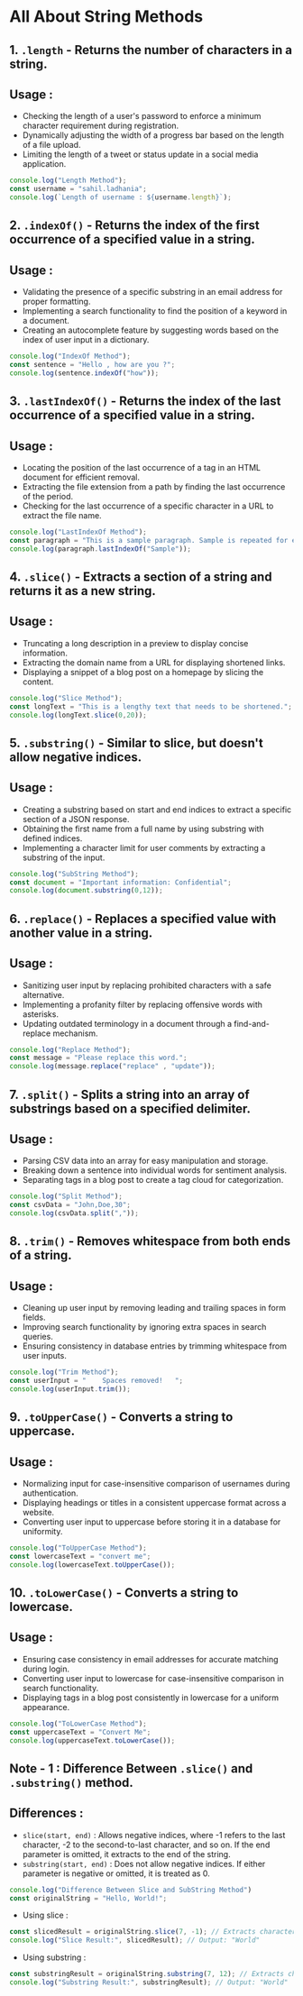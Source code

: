 # All About String Methods

## 1. `.length` - Returns the number of characters in a string.
## Usage :
* Checking the length of a user's password to enforce a minimum character requirement during registration.
* Dynamically adjusting the width of a progress bar based on the length of a file upload.
* Limiting the length of a tweet or status update in a social media application.
```javascript
console.log("Length Method");
const username = "sahil.ladhania";
console.log(`Length of username : ${username.length}`);
```

## 2. `.indexOf()` - Returns the index of the first occurrence of a specified value in a string.
## Usage :
* Validating the presence of a specific substring in an email address for proper formatting.
* Implementing a search functionality to find the position of a keyword in a document.
* Creating an autocomplete feature by suggesting words based on the index of user input in a dictionary.
```javascript
console.log("IndexOf Method");
const sentence = "Hello , how are you ?";
console.log(sentence.indexOf("how"));
```

## 3. `.lastIndexOf()` - Returns the index of the last occurrence of a specified value in a string.
## Usage :
* Locating the position of the last occurrence of a tag in an HTML document for efficient removal.
* Extracting the file extension from a path by finding the last occurrence of the period.
* Checking for the last occurrence of a specific character in a URL to extract the file name.
```javascript
console.log("LastIndexOf Method");
const paragraph = "This is a sample paragraph. Sample is repeated for emphasis.";
console.log(paragraph.lastIndexOf("Sample"));
```

## 4. `.slice()` - Extracts a section of a string and returns it as a new string.
## Usage :
* Truncating a long description in a preview to display concise information.
* Extracting the domain name from a URL for displaying shortened links.
* Displaying a snippet of a blog post on a homepage by slicing the content.
```javascript
console.log("Slice Method");
const longText = "This is a lengthy text that needs to be shortened.";
console.log(longText.slice(0,20));
```

## 5. `.substring()` - Similar to slice, but doesn't allow negative indices.
## Usage :
* Creating a substring based on start and end indices to extract a specific section of a JSON response.
* Obtaining the first name from a full name by using substring with defined indices.
* Implementing a character limit for user comments by extracting a substring of the input.
```javascript
console.log("SubString Method");
const document = "Important information: Confidential";
console.log(document.substring(0,12));
```

## 6. `.replace()` - Replaces a specified value with another value in a string.
## Usage :
* Sanitizing user input by replacing prohibited characters with a safe alternative.
* Implementing a profanity filter by replacing offensive words with asterisks.
* Updating outdated terminology in a document through a find-and-replace mechanism.
```javascript
console.log("Replace Method");
const message = "Please replace this word.";
console.log(message.replace("replace" , "update"));
```

## 7. `.split()` - Splits a string into an array of substrings based on a specified delimiter.
## Usage :
* Parsing CSV data into an array for easy manipulation and storage.
* Breaking down a sentence into individual words for sentiment analysis.
* Separating tags in a blog post to create a tag cloud for categorization.
```javascript
console.log("Split Method");
const csvData = "John,Doe,30";
console.log(csvData.split(","));
```

## 8. `.trim()` - Removes whitespace from both ends of a string.
## Usage :
* Cleaning up user input by removing leading and trailing spaces in form fields.
* Improving search functionality by ignoring extra spaces in search queries.
* Ensuring consistency in database entries by trimming whitespace from user inputs.
```javascript
console.log("Trim Method");
const userInput = "    Spaces removed!   ";
console.log(userInput.trim());
```

## 9. `.toUpperCase()` - Converts a string to uppercase.
## Usage :
* Normalizing input for case-insensitive comparison of usernames during authentication.
* Displaying headings or titles in a consistent uppercase format across a website.
* Converting user input to uppercase before storing it in a database for uniformity.
```javascript
console.log("ToUpperCase Method");
const lowercaseText = "convert me";
console.log(lowercaseText.toUpperCase());
```

## 10. `.toLowerCase()` - Converts a string to lowercase.
## Usage :
* Ensuring case consistency in email addresses for accurate matching during login.
* Converting user input to lowercase for case-insensitive comparison in search functionality.
* Displaying tags in a blog post consistently in lowercase for a uniform appearance.
```javascript
console.log("ToLowerCase Method");
const uppercaseText = "Convert Me";
console.log(uppercaseText.toLowerCase());
```

## Note - 1 : Difference Between `.slice()` and `.substring()` method.
## Differences :
* `slice(start, end)` : Allows negative indices, where -1 refers to the last character, -2 to the second-to-last character, and so on. If the end parameter is omitted, it extracts to the end of the string.
* `substring(start, end)` : Does not allow negative indices. If either parameter is negative or omitted, it is treated as 0.
```javascript
console.log("Difference Between Slice and SubString Method")
const originalString = "Hello, World!";
```
* Using slice : 
```javascript
const slicedResult = originalString.slice(7, -1); // Extracts characters from index 7 to the second-to-last character
console.log("Slice Result:", slicedResult); // Output: "World"
```
* Using substring : 
```javascript
const substringResult = originalString.substring(7, 12); // Extracts characters from index 7 to index 11
console.log("Substring Result:", substringResult); // Output: "World"
```